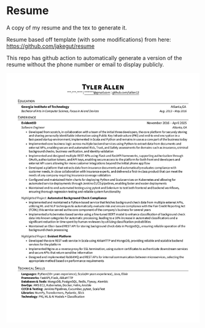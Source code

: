 # Resume

A copy of my resume and the tex to generate it. 

Resume based off template (with some modifications) from here: https://github.com/jakegut/resume


This repo has github action to automatically generate a version of the resume without the phone number or email to display publicly.

![Resume Preview](redacted-resume.png)